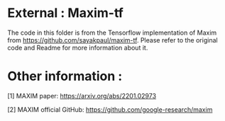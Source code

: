 # External : Maxim-tf

The code in this folder is from the Tensorflow implementation of Maxim
from https://github.com/sayakpaul/maxim-tf.
Please refer to the original code and Readme for more information about it.

# Other information :

[1] MAXIM paper: https://arxiv.org/abs/2201.02973

[2] MAXIM official GitHub: https://github.com/google-research/maxim
